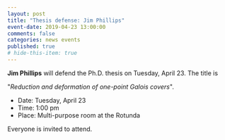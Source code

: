 ```yaml
---
layout: post
title: "Thesis defense: Jim Phillips"
event-date: 2019-04-23 13:00:00
comments: false
categories: news events
published: true
# hide-this-item: true
---
```


**Jim Phillips** will defend the Ph.D. thesis on Tuesday, April 23. 
The title is

"_Reduction and deformation of one-point Galois covers_".

- Date: Tuesday, April 23
- Time: 1:00 pm 
- Place: Multi-purpose room at the Rotunda

Everyone is invited to attend.